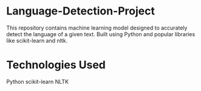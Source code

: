 # Language-Detection-Project
This repository contains machine learning model designed to accurately detect the language of a given text. Built using Python and popular libraries like scikit-learn and nltk.

# Technologies Used 
Python 
scikit-learn
NLTK
